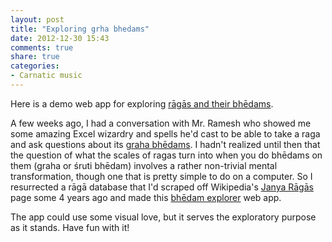 ```yaml
---
layout: post
title: "Exploring grha bhedams"
date: 2012-12-30 15:43
comments: true
share: true
categories:
- Carnatic music
---
```


Here is a demo web app for exploring [rāgās and their bhēdams].

A few weeks ago, I had a conversation with Mr. Ramesh who showed me
some amazing Excel wizardry and spells he'd cast to be able to take
a raga and ask questions about its [graha bhēdams]. I hadn't realized
until then that the question of what the scales of ragas turn into 
when you do bhēdams on them (graha or śruti bhēdam) involves a rather
non-trivial mental transformation, though one that is pretty simple 
to do on a computer. So I resurrected a rāgā database that I'd scraped 
off Wikipedia's [Janya Rāgās] page some 4 years ago and made this 
[bhēdam explorer] web app.

The app could use some visual love, but it serves the exploratory
purpose as it stands. Have fun with it!

[graha bhēdams]: http://en.wikipedia.org/wiki/Graha_bhedam
[Janya Rāgās]: http://en.wikipedia.org/wiki/List_of_Janya_Ragas
[rāgās and their bhēdams]: /demos/bhedam
[bhēdam explorer]: /demos/bhedam
